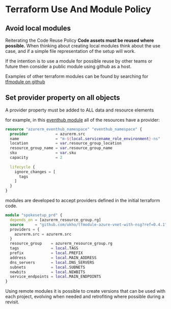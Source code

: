 # Terraform Use And Module Policy

## Avoid local modules

Reiterating the Code Reuse Policy **Code assets must be reused where possible.** When thinking about creating local modules think about the use case, and if a simple file representation of the setup will work.

If the intention is to use a module for possible reuse by other teams or future then consider a public module using github as a host.

Examples of other terraform modules can be found by searching for [tfmodule on github](https://github.com/UKHO?q=tfmodule&type=all&language=&sort=)

## Set provider property on all objects

A provider property must be added to ALL data and resource elements

for example, in this [eventhub module](https://github.com/UKHO/tfmodule-azure-event-hub) all of the resources have a provider:

```terraform
resource "azurerm_eventhub_namespace" "eventhub_namespace" {
  provider            = azurerm.src
  name                = "m-${local.servicename_role_environment}-ns"
  location            = var.resource_group_location
  resource_group_name = var.resource_group_name
  sku                 = var.sku
  capacity            = 2
  
  lifecycle {
    ignore_changes = [
      tags
    ]
  }
}
```

modules are developed to accept providers defined in the initial terraform code.

```terraform
module "spokesetup_prd" {
  depends_on = [azurerm_resource_group.rg]
  source     = "github.com/ukho/tfmodule-azure-vnet-with-nsg?ref=0.4.1"
  providers = {
    azurerm.src = azurerm.src
  }
  resource_group    = azurerm_resource_group.rg
  tags              = local.TAGS
  prefix            = local.PREFIX
  address           = local.MAIN_ADDRESS
  dns_servers       = local.DNS_SERVERS
  subnets           = local.SUBNETS
  newbits           = local.NEWBITS
  service_endpoints = local.MAIN_ENDPOINTS
}
```

Using remote modules it is possible to create versions that can be used with each project, evolving when needed and retrofiting where possible during a revisit.
